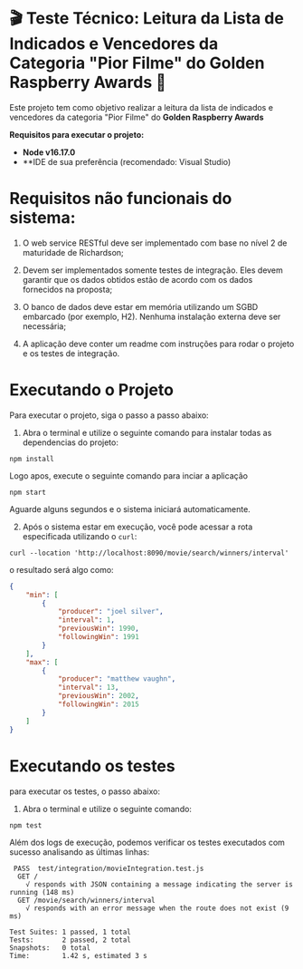 # 🎬 Teste Técnico: Leitura da Lista de Indicados e Vencedores da Categoria "Pior Filme" do Golden Raspberry Awards 🍿

Este projeto tem como objetivo realizar a leitura da lista de indicados e vencedores da categoria "Pior Filme" do **Golden Raspberry Awards**

**Requisitos para executar o projeto:**

- **Node v16.17.0**
- **IDE de sua preferência (recomendado: Visual Studio)

# Requisitos não funcionais do sistema:

1. O web service RESTful deve ser implementado com base no nível 2 de maturidade de Richardson;

2. Devem ser implementados somente testes de integração. Eles devem garantir que os dados obtidos estão de acordo com os dados fornecidos na proposta;

3. O banco de dados deve estar em memória utilizando um SGBD embarcado (por
exemplo, H2). Nenhuma instalação externa deve ser necessária;

4. A aplicação deve conter um readme com instruções para rodar o projeto e os testes de integração.


# Executando o Projeto

Para executar o projeto, siga o passo a passo abaixo:

1. Abra o terminal e utilize o seguinte comando para instalar todas as dependencias do projeto:

```shell
npm install
```
Logo apos, execute o seguinte comando para inciar a aplicação 

```shell
npm start
```
Aguarde alguns segundos e o sistema iniciará automaticamente. 

2. Após o sistema estar em execução, você pode acessar a rota especificada utilizando o `curl`:

```shell
curl --location 'http://localhost:8090/movie/search/winners/interval'
```

o resultado será algo como:

```json
{
	"min": [
		{
			"producer": "joel silver",
			"interval": 1,
			"previousWin": 1990,
			"followingWin": 1991
		}
	],
	"max": [
		{
			"producer": "matthew vaughn",
			"interval": 13,
			"previousWin": 2002,
			"followingWin": 2015
		}
	]
}
```


# Executando os testes

para executar os testes, o passo abaixo:

1. Abra o terminal e utilize o seguinte comando:

```shell
npm test
```


Além dos logs de execução, podemos verificar os testes executados com sucesso analisando as últimas linhas:
```
 PASS  test/integration/movieIntegration.test.js
  GET /
    √ responds with JSON containing a message indicating the server is running (148 ms)
  GET /movie/search/winners/interval
    √ responds with an error message when the route does not exist (9 ms)

Test Suites: 1 passed, 1 total
Tests:       2 passed, 2 total
Snapshots:   0 total
Time:        1.42 s, estimated 3 s
```